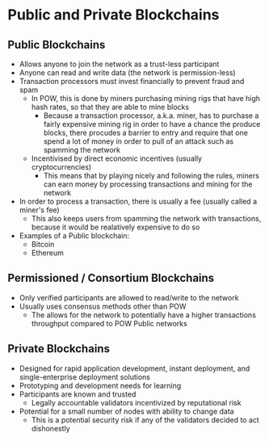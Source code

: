 # Public and Private Blockchains

## Public Blockchains

- Allows anyone to join the network as a trust-less participant
- Anyone can read and write data (the network is permission-less)
- Transaction processors must invest financially to prevent fraud and spam
  - In POW, this is done by miners purchasing mining rigs that have high hash rates, so that they are able to mine blocks
    - Because a transaction processor, a.k.a. miner, has to purchase a fairly expensive mining rig in order to have a chance the produce blocks, there procudes a barrier to entry and require that one spend a lot of money in order to pull of an attack such as spamming the network
  - Incentivised by direct economic incentives (usually cryptocurrencies)
    - This means that by playing nicely and following the rules, miners can earn money by processing transactions and mining for the network
- In order to process a transaction, there is usually a fee (usually called a miner's fee)
  - This also keeps users from spamming the network with transactions, because it would be realatively expensive to do so
- Examples of a Public blockchain:
    - Bitcoin
    - Ethereum

## Permissioned / Consortium Blockchains

- Only verified participants are allowed to read/write to the network
- Usually uses consensus methods other than POW
  - The allows for the network to potentially have a higher transactions throughput compared to POW Public networks

## Private Blockchains

- Designed for rapid application development, instant deployment, and single-enterprise deployment solutions
- Prototyping and development needs for learning
- Participants are known and trusted
  - Legally accountable validators incentivized by reputational risk
- Potential for a small number of nodes with ability to change data
  - This is a potential security risk if any of the validators decided to act dishonestly